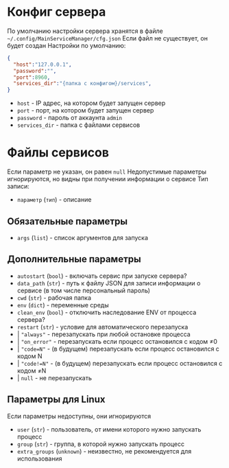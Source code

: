 # Конфиг сервера
По умолчанию настройки сервера хранятся в файле `~/.config/MainServiceManager/cfg.json`
Если файл не существует, он будет создан
Настройки по умолчанию:
```json
{
  "host":"127.0.0.1",
  "password":"",
  "port":8960,
  "services_dir":"{папка с конфигом}/services",
}
```
- `host` - IP адрес, на котором будет запущен сервер
- `port` - порт, на котором будет запущен сервер
- `password` - пароль от аккаунта `admin`
- `services_dir` - папка с файлами сервисов
# Файлы сервисов
Если параметр не указан, он равен `null`
Недопустимые параметры игнорируются, но видны при получении информации о сервисе
Тип записи:
- `параметр` (`тип`) - описание
## Обязательные параметры
- `args` (`list`) - список аргументов для запуска
## Дополнительные параметры
- `autostart` (`bool`) - включать сервис при запуске сервера?
- `data_path` (`str`) - путь к файлу JSON для записи информации о сервисе (в том числе персональный пароль)
- `cwd` (`str`) - рабочая папка
- `env` (`dict`) - переменные среды
- `clean_env` (`bool`) - отключить наследование ENV от процесса сервера?
- `restart` (`str`) - условие для автоматического перезапуска
- | `"always"` - перезапускать при любой остановке процесса
- | `"on_error"` - перезапускать если процесс остановился с кодом ≠0
- | `"code=N"` - (в будущем) перезапускать если процесс остановился с кодом N
- | `"code!=N"` - (в будущем) перезапускать если процесс остановился с кодом ≠N
- | `null` - не перезапускать
## Параметры для Linux
Если параметры недоступны, они игнорируются
- `user` (`str`) - пользователь, от имени которого нужно запускать процесс
- `group` (`str`) - группа, в которой нужно запускать процесс
- `extra_groups` (`unknown`) - неизвестно, не рекомендуется для использования